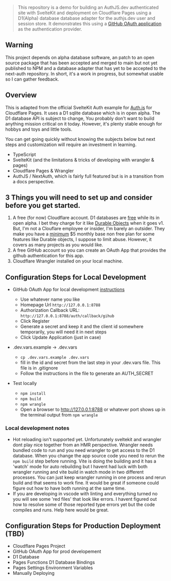 > This repository is a demo for building an AuthJS.dev authenticated site with SvelteKit and deployment on Cloudflare Pages using a D1(Alpha) database database adapter for the authjs.dev user and session store. It demonstrates this using a [GitHub OAuth application](https://docs.github.com/en/apps/oauth-apps/building-oauth-apps/creating-an-oauth-app) as the authentication provider.

## Warning

This project depends on alpha database software, an patch to an open source package that has been accepted and merged to main but not yet published to NPM and a database adapter that has yet to be accepted to the next-auth repository. In short, it's a work in progress, but somewhat usable so I can gather feedback.

## Overview

This is adapted from the official SvelteKit Auth example for [Auth.js](https://sveltekit.authjs.dev) for Cloudflare Pages. It uses a D1 sqlite database which is in open alpha. The D1 database API is subject to change,
You probably don't want to build anything mission critical on it today. However, it's plenty stable enough for hobbys and toys and little tools.

You can get going quickly without knowing the subjects below but next steps and customization will require an investment in learning.

- TypeScript
- SvelteKit (and the limitations & tricks of developing with wrangler & pages)
- Cloudflare Pages & Wrangler
- AuthJS / NextAuth, which is fairly full featured but is in a transition from a docs perspective.

## 3 Things you will need to set up and consider before you get started.

1. A free (for now) Cloudflare account. D1 databases are [free](https://developers.cloudflare.com/d1/platform/pricing/) while its in open alpha. I bet they charge for it like [Durable Objects](https://developers.cloudflare.com/workers/platform/pricing/#durable-objects) when it goes v1. But, I'm not a Clouflare employee or insider, I'm barely an outsider. They make you have a [minimum](https://www.cloudflare.com/plans/developer-platform/) $5 monthly base non free plan for some features like Durable objects, I suppose to limit abuse. However, it covers as many projects as you would like.
2. A free GitHub account so you can create an OAuth App that provides the github authentication for this app.
3. Cloudflare Wrangler installed on your local machine.

## Configuration Steps for Local Development

- GitHub OAuth App for local development [instructions](https://docs.github.com/en/apps/oauth-apps/building-oauth-apps/creating-an-oauth-app)
  - Use whatever name you like
  - Homepage Url `http://127.0.0.1:8788`
  - Authorization Callback URL: `http://127.0.0.1:8788/auth/callback/gihub`
  - Click Register
  - Generate a secret and keep it and the client id somewhere temporarily, you will need it in next steps
  - Click Update Application (just in case)
- .dev.vars.example -> .dev.vars

  - `cp .dev.vars.example .dev.vars`
  - fill in the id and secret from the last step in your .dev.vars file. This file is in .gitignore
  - Follow the instructions in the file to generate an AUTH_SECRET

- Test locally
  - `npm install`
  - `npm build`
  - `npm wrangle`
  - Open a browser to http://127.0.0.1:8788 or whatever port shows up in the terminal output from `npm wrangle`

### Local development notes

- Hot reloading isn't supported yet. Unfortunately sveltekit and wrangler dont play nice together from an HMR perspective. Wrangler needs bundled code to run and you need wrangler to get access to the D1 database. When you change the app source code you need to rerun the `npm build` step before running. Vite is doing the building and it has a 'watch' mode for auto rebuilding but I havent had luck with both wrangler running and vite build in watch mode in two different processes. You can just keep wrangler running in one process and rerun build and that seems to work fine. It would be great if someone could figure out how to have both running at the same time.
- If you are developing in vscode with linting and everything turned no you will see some 'red files' that look like errors. I havent figured out how to resolve some of those reported type errors yet but the code compiles and runs. Help here would be great.

## Configuration Steps for Production Deployment (TBD)

- Cloudflare Pages Project
- GitHub OAuth App for prod developement
- D1 Database
- Pages Functions D1 Database Bindings
- Pages Settings Environment Variables
- Manually Deploying
